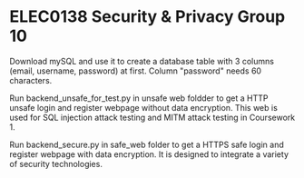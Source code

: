 # ELEC0138 Security & Privacy Group 10

Download mySQL and use it to create a database table with 3 columns (email, username, password) at first. Column "password" needs 60 characters.

Run backend_unsafe_for_test.py in unsafe web foldder to get a HTTP unsafe login and register webpage without data encryption. This web is used for SQL injection attack testing and MITM attack testing in Coursework 1.

Run backend_secure.py in safe_web folder to get a HTTPS safe login and register webpage with data encryption. It is designed to integrate a variety of security technologies.
